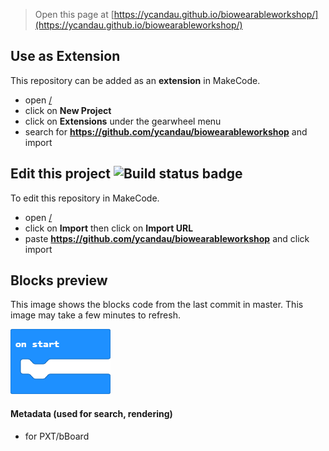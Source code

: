 
> Open this page at [https://ycandau.github.io/biowearableworkshop/](https://ycandau.github.io/biowearableworkshop/)

## Use as Extension

This repository can be added as an **extension** in MakeCode.

* open [/](/)
* click on **New Project**
* click on **Extensions** under the gearwheel menu
* search for **https://github.com/ycandau/biowearableworkshop** and import

## Edit this project ![Build status badge](https://github.com/ycandau/biowearableworkshop/workflows/MakeCode/badge.svg)

To edit this repository in MakeCode.

* open [/](/)
* click on **Import** then click on **Import URL**
* paste **https://github.com/ycandau/biowearableworkshop** and click import

## Blocks preview

This image shows the blocks code from the last commit in master.
This image may take a few minutes to refresh.

![A rendered view of the blocks](https://github.com/ycandau/biowearableworkshop/raw/master/.github/makecode/blocks.png)

#### Metadata (used for search, rendering)

* for PXT/bBoard
<script src="https://makecode.com/gh-pages-embed.js"></script><script>makeCodeRender("{{ site.makecode.home_url }}", "{{ site.github.owner_name }}/{{ site.github.repository_name }}");</script>
